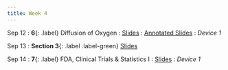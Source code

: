 ```yaml
---
title: Week 4
---
```


Sep 12
: **6**{: .label} Diffusion of Oxygen
  : [Slides](https://bcourses.berkeley.edu/courses/1526813/files/folder/Lectures?preview=86817539)
  : [Annotated Slides](https://bcourses.berkeley.edu/courses/1526813/files/folder/Lectures?preview=86883327)
: _Device 1_

Sep 13
: **Section 3**{: .label .label-green}
[Slides](#)

Sep 14
: **7**{: .label} FDA, Clinical Trials & Statistics I
  : [Slides](https://bcourses.berkeley.edu/courses/1526813/files/folder/Lectures?preview=86841364)
: _Device 1_
